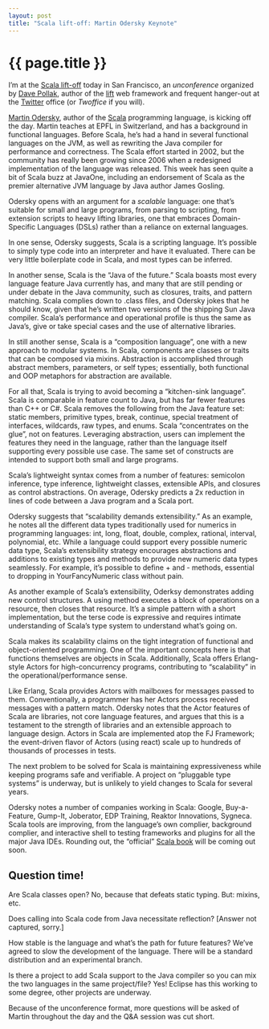 ```yaml
---
layout: post
title: "Scala lift-off: Martin Odersky Keynote"
---
```


{{ page.title }}
================

I’m at the [Scala lift-off](http://scalaliftoff.com/) today in San Francisco, an *unconference* organized by [Dave Pollak](http://blog.lostlake.org/), author of the [lift](http://liftweb.net/) web framework and frequent hanger-out at the [Twitter](http://twitter.com/) office (or *Twoffice* if you will).

[Martin Odersky](http://lampwww.epfl.ch/~odersky/), author of the [Scala](http://www.scala-lang.org/) programming language, is kicking off the day. Martin teaches at EPFL in Switzerland, and has a background in functional languages. Before Scala, he’s had a hand in several functional languages on the JVM, as well as rewriting the Java compiler for performance and correctness. The Scala effort started in 2002, but the community has really been growing since 2006 when a redesigned implementation of the language was released. This week has seen quite a bit of Scala buzz at JavaOne, including an endorsement of Scala as the premier alternative JVM language by Java author James Gosling.

Odersky opens with an argument for a *scalable* language: one that’s suitable for small and large programs, from parsing to scripting, from extension scripts to heavy lifting libraries, one that embraces Domain-Specific Languages (DSLs) rather than a reliance on external languages.

In one sense, Odersky suggests, Scala is a scripting language. It’s possible to simply type code into an interpreter and have it evaluated. There can be very little boilerplate code in Scala, and most types can be inferred.

In another sense, Scala is the “Java of the future.” Scala boasts most every language feature Java currently has, and many that are still pending or under debate in the Java community, such as closures, traits, and pattern matching. Scala complies down to .class files, and Odersky jokes that he should know, given that he’s written two versions of the shipping Sun Java compiler. Scala’s performance and operational profile is thus the same as Java’s, give or take special cases and the use of alternative libraries.

In still another sense, Scala is a “composition language”, one with a new approach to modular systems. In Scala, components are classes or traits that can be composed via mixins. Abstraction is accomplished through abstract members, parameters, or self types; essentially, both functional and OOP metaphors for abstraction are available.

For all that, Scala is trying to avoid becoming a “kitchen-sink language”. Scala is comparable in feature count to Java, but has far fewer features than C++ or C\#. Scala removes the following from the Java feature set: static members, primitive types, break, continue, special treatment of interfaces, wildcards, raw types, and enums. Scala “concentrates on the glue”, not on features. Leveraging abstraction, users can implement the features they need in the language, rather than the language itself supporting every possible use case. The same set of constructs are intended to support both small and large programs.

Scala’s lightweight syntax comes from a number of features: semicolon inference, type inference, lightweight classes, extensible APIs, and closures as control abstractions. On average, Odersky predicts a 2x reduction in lines of code between a Java program and a Scala port.

Odersky suggests that “scalability demands extensibility.” As an example, he notes all the different data types traditionally used for numerics in programming languages: int, long, float, double, complex, rational, interval, polynomial, etc. While a language could support every possible numeric data type, Scala’s extensibility strategy encourages abstractions and additions to existing types and methods to provide new numeric data types seamlessly. For example, it’s possible to define + and - methods, essential to dropping in YourFancyNumeric class without pain.

As another example of Scala’s extensibility, Oderksy demonstrates adding new control structures. A using method executes a block of operations on a resource, then closes that resource. It’s a simple pattern with a short implementation, but the terse code is expressive and requires intimate understanding of Scala’s type system to understand what’s going on.

Scala makes its scalability claims on the tight integration of functional and object-oriented programming. One of the important concepts here is that functions themselves are objects in Scala. Additionally, Scala offers Erlang-style Actors for high-concurrency programs, contributing to “scalability” in the operational/performance sense.

Like Erlang, Scala provides Actors with mailboxes for messages passed to them. Conventionally, a programmer has her Actors process received messages with a pattern match. Odersky notes that the Actor features of Scala are libraries, not core language features, and argues that this is a testament to the strength of libraries and an extensible approach to language design. Actors in Scala are implemented atop the FJ Framework; the event-driven flavor of Actors (using react) scale up to hundreds of thousands of processes in tests.

The next problem to be solved for Scala is maintaining expressiveness while keeping programs safe and verifiable. A project on “pluggable type systems” is underway, but is unlikely to yield changes to Scala for several years.

Odersky notes a number of companies working in Scala: Google, Buy-a-Feature, Gump-It, Joberator, EDP Training, Reaktor Innovations, Sygneca. Scala tools are improving, from the language’s own complier, background complier, and interactive shell to testing frameworks and plugins for all the major Java IDEs. Rounding out, the “official” [Scala book](http://www.artima.com/shop/forsale) will be coming out soon.

Question time!
--------------

Are Scala classes open? No, because that defeats static typing. But: mixins, etc.

Does calling into Scala code from Java necessitate reflection? [Answer not captured, sorry.]

How stable is the language and what’s the path for future features? We’ve agreed to slow the development of the language. There will be a standard distribution and an experimental branch.

Is there a project to add Scala support to the Java compiler so you can mix the two languages in the same project/file? Yes! Eclipse has this working to some degree, other projects are underway.

Because of the unconference format, more questions will be asked of Martin throughout the day and the Q&A session was cut short.
